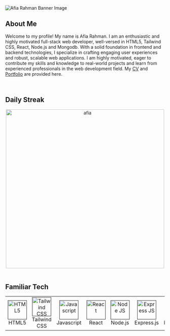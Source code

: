 <img src="https://i.ibb.co/ygMFRRY/gitbg.png" alt="Afia Rahman Banner Image">

## About Me
Welcome to my profile! My name is Afia Rahman. I am an enthusiastic and highly motivated full-stack web developer, well-versed in HTML5, Tailwind CSS, React, Node.js and Mongodb. With a solid foundation in frontend and backend technologies, I specialize in crafting engaging user experiences and robust, scalable web applications. I am highly motivated, eager to contribute my skills and knowledge to real-world projects and learn from experienced professionals in the web development field. My [CV](https://drive.google.com/file/d/1D_GOG9QFB0pQdYZKa0BuWGiwptPbWHzP/view) and [Portfolio](https://afiarahman-portfolio.netlify.app/) are provided here.

<br>

## Daily Streak
<div align="center">
  <a href="https://github.com/denvercoder1/github-readme-streak-stats">
      <img align="center" width=500 src="https://streak-stats.demolab.com?user=afiagithub&theme=dracula&hide_border=true" alt="afia" />
    </a>
</div>

<br>

## Familiar Tech

<table align="center">
  <tr>
    <td align="center" width="96">
      <a href="">
        <img src="https://i.ibb.co/8N42kQS/html5.png" width="60" height="60" alt="HTML5" />
      </a>
      <br>HTML5
    </td>
    <td align="center" width="96">
      <a href="">
        <img src="https://i.ibb.co/9w0YLng/tailwind.png" width="60" height="60" alt="Tailwind CSS" />
      </a>
      <br>Tailwind CSS
    </td>
    <td align="center" width="96">
      <a href="">
        <img src="https://i.ibb.co/pZFFjST/js.png" width="60" height="60" alt="Javascript" />
      </a>
      <br>Javascript
    </td>
    <td align="center" width="96">
      <a href="">
        <img src="https://i.ibb.co/HKKvSV7/react-logo.png" width="60" height="60" alt="React" />
      </a>
      <br>React
    </td>
    <td align="center" width="96">
      <a href="">
        <img src="https://i.ibb.co/wLfChYJ/node.png" width="60" height="60" alt="Node JS" />
      </a>
      <br>Node.js
    </td>
    <td align="center" width="96">
      <a href="">
        <img src="https://i.ibb.co/rdT3X6z/exjs.png" width="60" height="60" alt="Express JS" />
      </a>
      <br>Express.js
    </td>
    <td align="center" width="96">
      <a href="">
        <img src="https://i.ibb.co/jZh98WV/mongodb.png" width="60" height="60" alt="MongoDB" />
      </a>
      <br>MongoDB
    </td>    
    <td align="center" width="96">
      <a href="">
        <img src="https://i.ibb.co/CPys5YZ/python.png" width="60" height="60" alt="Python" />
      </a>
      <br>Python
    </td>
  </tr>
</table>

<!--
**afiagithub/afiagithub** is a ✨ _special_ ✨ repository because its `README.md` (this file) appears on your GitHub profile.

Here are some ideas to get you started:

- 🔭 I’m currently working on ...
- 🌱 I’m currently learning ...
- 👯 I’m looking to collaborate on ...
- 🤔 I’m looking for help with ...
- 💬 Ask me about ...
- 📫 How to reach me: ...
- 😄 Pronouns: ...
- ⚡ Fun fact: ...
-->
